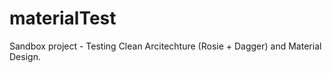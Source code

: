# materialTest

Sandbox project - Testing Clean Arcitechture (Rosie + Dagger) and Material Design. 
